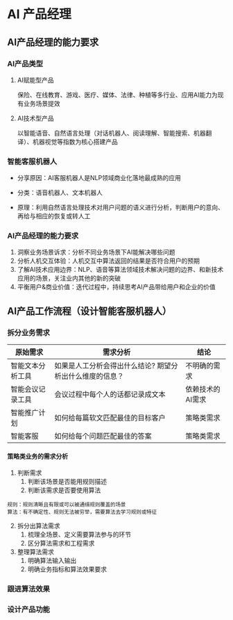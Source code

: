 # AI 产品经理

## AI产品经理的能力要求

### AI产品类型

1. AI赋能型产品

    保险、在线教育、游戏、医疗、媒体、法律、种植等多行业、应用AI能力为现有业务场景提效

2. AI技术型产品

    以智能语音、自然语言处理（对话机器人、阅读理解、智能搜索、机器翻译）、机器视觉等指数为核心搭建产品

### 智能客服机器人

* 分享原因：AI客服机器人是NLP领域商业化落地最成熟的应用

* 分类：语音机器人、文本机器人

* 原理：利用自然语言处理技术对用户问题的语义进行分析，判断用户的意向、再给与相应的恢复或转人工

### AI产品经理的能力要求

1. 洞察业务场景诉求：分析不同业务场景下AI能解决哪些问题
2. 分析人机交互体验：人机交互中算法返回的结果是否符合用户的预期
3. 了解AI技术应用边界：NLP、语音等算法领域技术解决问题的边界、和新技术应用的场景，关注业内其他的新的突破
4. 平衡用户&商业价值：迭代过程中，持续思考AI产品带给用户和企业的价值
   
## AI产品工作流程（设计智能客服机器人）

### 拆分业务需求

| 原始需求 | 需求分析 | 结论 | 
| ---- | ---- | ---- |
| 智能文本分析工具 | 如果是人工分析会得出什么结论? 期望分析出什么维度的信息？ | 不明确的需求 | 
| 智能会议记录工具 | 会议过程中每个人的话都记录成文本 | 依赖技术的AI需求 | 
| 智能推广计划 | 如何给每篇软文匹配最佳的目标客户 | 策略类需求 | 
| 智能客服 | 如何给每个问题匹配最佳的答案 |  策略类需求 | 

#### 策略类业务的需求分析

1. 判断需求
   1. 判断该场景是否能用规则描述
   2. 判断该需求是否要使用算法
~~~
规则：规则清晰且有限或可以被通缉规则覆盖的场景
算法：有不确定性、规则无法被穷举，需要算法去学习规则或特征
~~~
2. 拆分出算法需求
   1. 梳理全场景、定义需要算法参与的环节
   2. 区分算法需求和工程需求
3. 整理算法需求
   1. 明确算法输入输出
   2. 明确业务指标和算法效果要求


### 


### 跟进算法效果

### 设计产品功能





